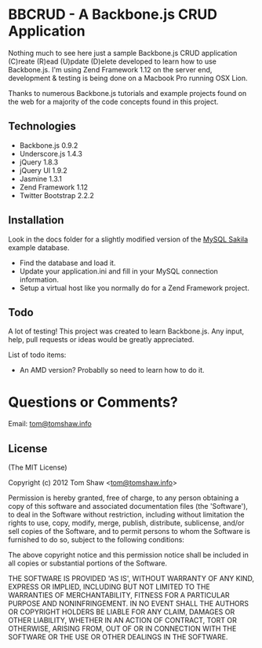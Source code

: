 # BBCRUD - A Backbone.js CRUD Application
      
  Nothing much to see here just a sample Backbone.js CRUD application (C)reate (R)ead (U)pdate (D)elete developed to learn how to use Backbone.js. I'm using Zend Framework 1.12 on the server end, development & testing is being done on a Macbook Pro running OSX Lion.
  
  Thanks to numerous Backbone.js tutorials and example projects found on the web for a majority of the code concepts found in this project.
  
## Technologies

  * Backbone.js 0.9.2
  * Underscore.js 1.4.3
  * jQuery 1.8.3
  * jQuery UI 1.9.2
  * Jasmine 1.3.1
  * Zend Framework 1.12
  * Twitter Bootstrap 2.2.2

## Installation

  Look in the docs folder for a slightly modified version of the [ MySQL Sakila ](http://dev.mysql.com/doc/sakila/en/index.html) example database. 
  
  * Find the database and load it.
  * Update your application.ini and fill in your MySQL connection information.
  * Setup a virtual host like you normally do for a Zend Framework project.

## Todo

 A lot of testing! This project was created to learn Backbone.js. Any input, help, pull requests or ideas would be greatly appreciated. 

 List of todo items:

  * An AMD version? Probablly so need to learn how to do it.

# Questions or Comments?

Email: tom@tomshaw.info

## License 

(The MIT License)

Copyright (c) 2012 Tom Shaw &lt;tom@tomshaw.info&gt;

Permission is hereby granted, free of charge, to any person obtaining
a copy of this software and associated documentation files (the
'Software'), to deal in the Software without restriction, including
without limitation the rights to use, copy, modify, merge, publish,
distribute, sublicense, and/or sell copies of the Software, and to
permit persons to whom the Software is furnished to do so, subject to
the following conditions:

The above copyright notice and this permission notice shall be
included in all copies or substantial portions of the Software.

THE SOFTWARE IS PROVIDED 'AS IS', WITHOUT WARRANTY OF ANY KIND,
EXPRESS OR IMPLIED, INCLUDING BUT NOT LIMITED TO THE WARRANTIES OF
MERCHANTABILITY, FITNESS FOR A PARTICULAR PURPOSE AND NONINFRINGEMENT.
IN NO EVENT SHALL THE AUTHORS OR COPYRIGHT HOLDERS BE LIABLE FOR ANY
CLAIM, DAMAGES OR OTHER LIABILITY, WHETHER IN AN ACTION OF CONTRACT,
TORT OR OTHERWISE, ARISING FROM, OUT OF OR IN CONNECTION WITH THE
SOFTWARE OR THE USE OR OTHER DEALINGS IN THE SOFTWARE.